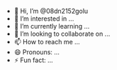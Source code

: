 - 👋 Hi, I’m @08dn2152golu
- 👀 I’m interested in ...
- 🌱 I’m currently learning ...
- 💞️ I’m looking to collaborate on ...
- 📫 How to reach me ...
- 😄 Pronouns: ...
- ⚡ Fun fact: ...

<!---
08dn2152golu/08dn2152golu is a ✨ special ✨ repository because its `README.md` (this file) appears on your GitHub profile.
You can click the Preview link to take a look at your changes.
--->

